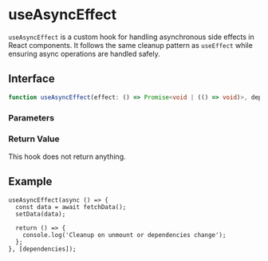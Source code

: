 # useAsyncEffect

`useAsyncEffect` is a custom hook for handling asynchronous side effects in React components. It follows the same cleanup pattern as `useEffect` while ensuring async operations are handled safely.

## Interface

```ts
function useAsyncEffect(effect: () => Promise<void | (() => void)>, deps: DependencyList): void;
```

### Parameters

<Interface
  name="effect"
  type="() => Promise<void | (() => void)>"
  description="An asynchronous function executed in the <code>useEffect</code> pattern. This function can optionally return a cleanup function."
/>

<Interface
  name="deps"
  type="DependencyList"
  description="A dependency array. The effect will re-run whenever any value in this array changes. If omitted, it runs only once when the component mounts."
/>

### Return Value

This hook does not return anything.

## Example

```tsx
useAsyncEffect(async () => {
  const data = await fetchData();
  setData(data);

  return () => {
    console.log('Cleanup on unmount or dependencies change');
  };
}, [dependencies]);
```
